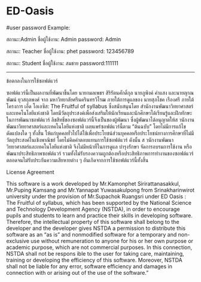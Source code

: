 # ED-Oasis

#user password Example:


สถานะ:Admin
ชื่อผู้ใช้งาน: Admin  password: Admin 


สถานะ: Teacher 
ชื่อผู้ใช้งาน: phet password: 123456789 


สถานะ: Student 
ชื่อผู้ใช้งาน: สมชาย  password:111111 


----------------------------------------


ข้อตกลงในการใช้ซอฟต์แวร์


  ซอฟต์แวร์นี้เป็นผลงานที่พัฒนาขึ้นโดย นายกมลเพชร สิริรัตนศักดิ์กุล นายภูพิงค์ คำแสง และนายญาณพัฒน์ ยุวสกุลพงศ์ จาก มหาวิทยาลัยศรีนครินทรวิโรฒ ภายใต้การดูแลของ นายสุภโชค เรืองศรี ภายใต้โครงการ เอ็ด โอเอซิส: The Fruitful of syllabus ซึ่งสนับสนุนโดย สำนักงานพัฒนาวิทยาศาสตร์และเทคโนโลยีแห่งชาติ โดยมีวัตถุประสงค์เพื่อส่งเสริมให้นักเรียนและนักศึกษาได้เรียนรู้และฝึกทักษะในการพัฒนาซอฟต์แวร์ ลิขสิทธิ์ของซอฟต์แวร์นี้จึงเป็นของผู้พัฒนา ซึ่งผู้พัฒนาได้อนุญาตให้ส านักงานพัฒนาวิทยาศาสตร์และเทคโนโลยีแห่งชาติ เผยแพร่ซอฟต์แวร์นี้ตาม “ต้นฉบับ” โดยไม่มีการแก้ไขดัดแปลงใด ๆ ทั้งสิ้น ให้แก่บุคคลทั่วไปได้ใช้เพื่อประโยชน์ส่วนบุคคลหรือประโยชน์ทางการศึกษาที่ไม่มีวัตถุประสงค์ในเชิงพาณิชย์ โดยไม่คิดค่าตอบแทนการใช้ซอฟต์แวร์ ดังนั้น ส านักงานพัฒนาวิทยาศาสตร์และเทคโนโลยีแห่งชาติ จึงไม่มีหน้าที่ในการดูแล บำรุงรักษา จัดการอบรมการใช้งาน หรือพัฒนาประสิทธิภาพซอฟต์แวร์ รวมทั้งไม่รับรองความถูกต้องหรือประสิทธิภาพการทำงานของซอฟต์แวร์ ตลอดจนไม่รับประกันความเสียหายต่าง ๆ อันเกิดจากการใช้ซอฟต์แวร์นี้ทั้งสิ้น


License Agreement


  This software is a work developed by Mr.Kamonphet Sirirattanasakkul, Mr.Puping Kamsang and Mr.Yannapat Yuwasakulpong from Srinakharinwirot university under the provision of Mr.Supachok Ruangsri  under ED Oasis : The Fruitful of syllabus, which has been supported by the National Science and Technology Development Agency (NSTDA), in order to encourage pupils and students to learn and practice their skills in developing software. Therefore, the intellectual property of this software shall belong to the developer and the developer gives NSTDA a permission to distribute this software as an “as is” and nonmodified software for a temporary and non-exclusive use without remuneration to anyone for his or her own purpose or academic purpose, which are not commercial purposes. In this connection, NSTDA shall not be respons ible to the user for taking care, maintaining, training or developing the efficiency of this software. Moreover, NSTDA shall not be liable for any error, software efficiency and damages in connection with or arising out of the use of the software.”
